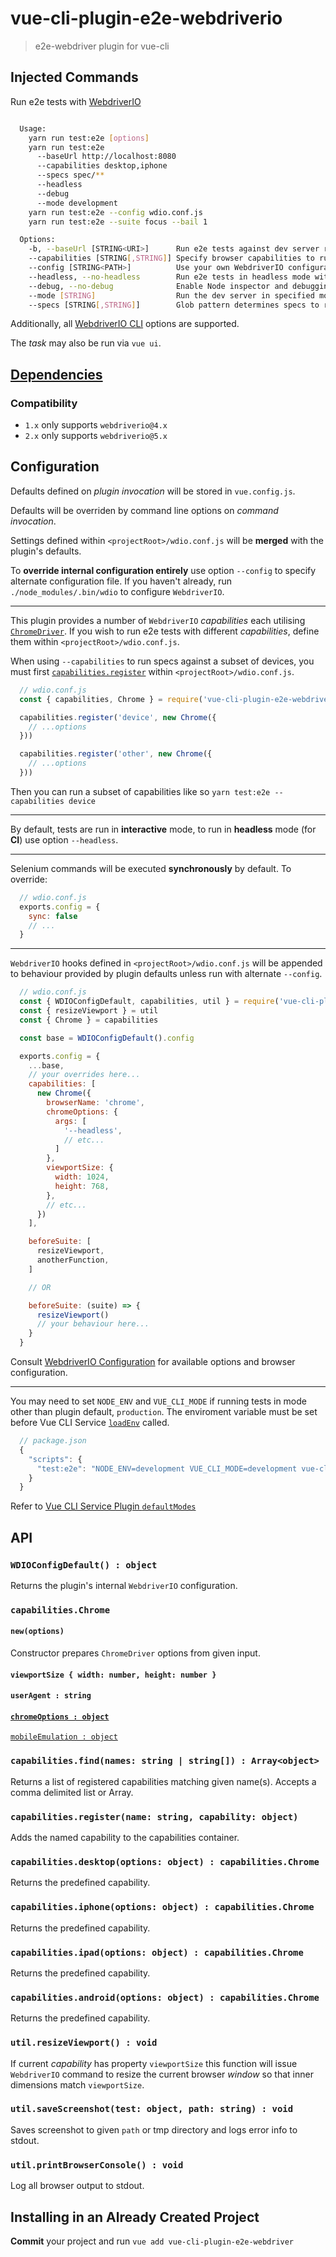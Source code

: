 # vue-cli-plugin-e2e-webdriverio

> e2e-webdriver plugin for vue-cli

## Injected Commands

Run e2e tests with [WebdriverIO](http://webdriver.io/)

```sh

  Usage:
    yarn run test:e2e [options]
    yarn run test:e2e
      --baseUrl http://localhost:8080
      --capabilities desktop,iphone
      --specs spec/**
      --headless
      --debug
      --mode development
    yarn run test:e2e --config wdio.conf.js
    yarn run test:e2e --suite focus --bail 1

  Options:
    -b, --baseUrl [STRING<URI>]      Run e2e tests against dev server running at given url. Auto starts dev server if absent.
    --capabilities [STRING[,STRING]] Specify browser capabilities to run (default: desktop)
    --config [STRING<PATH>]          Use your own WebdriverIO configuration; overrides plugin defaults (relative to <projectRoot>)
    --headless, --no-headless        Run e2e tests in headless mode without GUI (default capabilities only)
    --debug, --no-debug              Enable Node inspector and debugging tools
    --mode [STRING]                  Run the dev server in specified mode (default: production)
    --specs [STRING[,STRING]]        Glob pattern determines specs to run (relative to <projectRoot>)

```

Additionally, all [WebdriverIO CLI](https://github.com/webdriverio/webdriverio/blob/master/packages/wdio-cli/src/config.js) options are supported.

The *task* may also be run via `vue ui`.

## [Dependencies](https://github.com/piktur/vue-cli-plugin-e2e-webdriverio/network/dependencies)

### Compatibility

* `1.x` only supports `webdriverio@4.x`
* `2.x` only supports `webdriverio@5.x`

## Configuration

Defaults defined on *plugin invocation* will be stored in `vue.config.js`.

Defaults will be overriden by command line options on *command invocation*.

Settings defined within `<projectRoot>/wdio.conf.js` will be **merged** with the plugin's defaults.

To **override internal configuration entirely** use option `--config` to specify alternate configuration file.
If you haven't already, run `./node_modules/.bin/wdio` to configure `WebdriverIO`.

---

This plugin provides a number of `WebdriverIO` *capabilities* each utilising [`ChromeDriver`](http://chromedriver.chromium.org/). If you wish to run e2e tests with different *capabilities*, define them within `<projectRoot>/wdio.conf.js`.

When using `--capabilities` to run specs against a subset of devices, you must first [`capabilities.register`](#capabilitiesregistername-string-capability-object) within `<projectRoot>/wdio.conf.js`.

```js
  // wdio.conf.js
  const { capabilities, Chrome } = require('vue-cli-plugin-e2e-webdriverio').capabilities

  capabilities.register('device', new Chrome({
    // ...options
  }))

  capabilities.register('other', new Chrome({
    // ...options
  }))
```

Then you can run a subset of capabilities like so `yarn test:e2e --capabilities device`

---

By default, tests are run in **interactive** mode, to run in **headless** mode (for **CI**) use option `--headless`.

---

Selenium commands will be executed **synchronously** by default. To override:

```js
  // wdio.conf.js
  exports.config = {
    sync: false
    // ...
  }
```

---

`WebdriverIO` hooks defined in `<projectRoot>/wdio.conf.js` will be appended to behaviour provided by plugin defaults unless run with alternate `--config`.

```js
  // wdio.conf.js
  const { WDIOConfigDefault, capabilities, util } = require('vue-cli-plugin-e2e-webdriverio')
  const { resizeViewport } = util
  const { Chrome } = capabilities

  const base = WDIOConfigDefault().config

  exports.config = {
    ...base,
    // your overrides here...
    capabilities: [
      new Chrome({
        browserName: 'chrome',
        chromeOptions: {
          args: [
            '--headless',
            // etc...
          ]
        },
        viewportSize: {
          width: 1024,
          height: 768,
        },
        // etc...
      })
    ],

    beforeSuite: [
      resizeViewport,
      anotherFunction,
    ]

    // OR

    beforeSuite: (suite) => {
      resizeViewport()
      // your behaviour here...
    }
  }
```

Consult [WebdriverIO Configuration](http://webdriver.io/guide/getstarted/configuration.html) for available options and browser configuration.

---

You may need to set `NODE_ENV` and `VUE_CLI_MODE` if running tests in mode other than plugin default, `production`.
The enviroment variable must be set before Vue CLI Service [`loadEnv`](https://github.com/vuejs/vue-cli/blob/dev/packages/%40vue/cli-service/lib/Service.js#L57) called.

```js
  // package.json
  {
    "scripts": {
      "test:e2e": "NODE_ENV=development VUE_CLI_MODE=development vue-cli-service test:e2e"
    }
  }
```

Refer to [Vue CLI Service Plugin `defaultModes`](https://cli.vuejs.org/dev-guide/plugin-dev.html#service-plugin)

## API

### `WDIOConfigDefault() : object`

Returns the plugin's internal `WebdriverIO` configuration.

### `capabilities.Chrome`

#### `new(options)`

Constructor prepares `ChromeDriver` options from given input.

#### `viewportSize { width: number, height: number }`

#### `userAgent : string`

#### [`chromeOptions : object`](http://chromedriver.chromium.org/capabilities)

[`mobileEmulation : object`](http://chromedriver.chromium.org/mobile-emulation)

### `capabilities.find(names: string | string[]) : Array<object>`

Returns a list of registered capabilities matching given name(s).
Accepts a comma delimited list or Array.

### `capabilities.register(name: string, capability: object)`

Adds the named capability to the capabilities container.

### `capabilities.desktop(options: object) : capabilities.Chrome`

Returns the predefined capability.

### `capabilities.iphone(options: object) : capabilities.Chrome`

Returns the predefined capability.

### `capabilities.ipad(options: object) : capabilities.Chrome`

Returns the predefined capability.

### `capabilities.android(options: object) : capabilities.Chrome`

Returns the predefined capability.

### `util.resizeViewport() : void`

If current *capability* has property `viewportSize` this function will issue `WebdriverIO` command to resize the current browser *window* so that inner dimensions match `viewportSize`.

### `util.saveScreenshot(test: object, path: string) : void`

Saves screenshot to given `path` or tmp directory and logs error info to stdout.

### `util.printBrowserConsole() : void`

Log all browser output to stdout.

## Installing in an Already Created Project

**Commit** your project and run `vue add vue-cli-plugin-e2e-webdriver`
